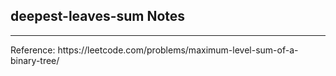 <h2>deepest-leaves-sum Notes</h2><hr>Reference:
https://leetcode.com/problems/maximum-level-sum-of-a-binary-tree/